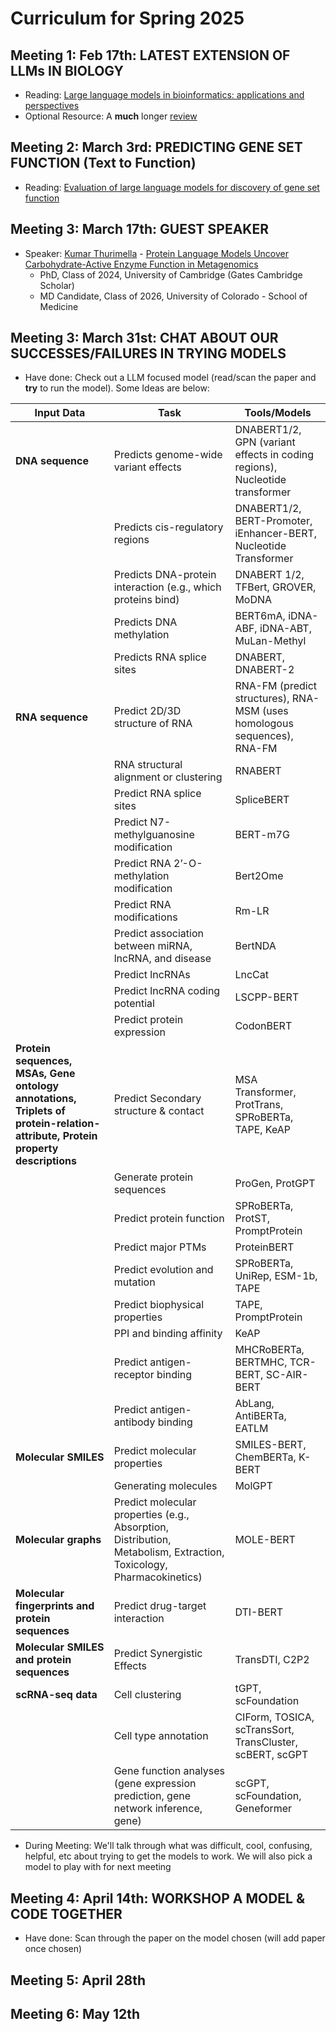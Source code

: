 # Curriculum for Spring 2025

## Meeting 1: Feb 17th: LATEST EXTENSION OF LLMs IN BIOLOGY
* Reading: [Large language models in bioinformatics: applications and perspectives](https://pmc.ncbi.nlm.nih.gov/articles/PMC10802675/)
* Optional Resource: A **much** longer [review](https://arxiv.org/abs/2401.14656)

## Meeting 2: March 3rd: PREDICTING GENE SET FUNCTION (Text to Function)
* Reading: [Evaluation of large language models for discovery of gene set function](https://doi.org/10.1038/s41592-024-02525-x)

## Meeting 3: March 17th: GUEST SPEAKER
* Speaker: [Kumar Thurimella](https://kthurimella.github.io/) - [Protein Language Models Uncover Carbohydrate-Active Enzyme Function in Metagenomics](https://pubmed.ncbi.nlm.nih.gov/37961379/)
  * PhD, Class of 2024, University of Cambridge (Gates Cambridge Scholar)
  * MD Candidate, Class of 2026, University of Colorado - School of Medicine

## Meeting 3: March 31st: CHAT ABOUT OUR SUCCESSES/FAILURES IN TRYING MODELS
* Have done: Check out a LLM focused model (read/scan the paper and **try** to run the model). Some Ideas are below:

| Input Data | Task | Tools/Models |
|------------|------|-------------|
| **DNA sequence** | Predicts genome-wide variant effects | DNABERT1/2, GPN (variant effects in coding regions), Nucleotide transformer |
| | Predicts cis-regulatory regions | DNABERT1/2, BERT-Promoter, iEnhancer-BERT, Nucleotide Transformer |
| | Predicts DNA-protein interaction (e.g., which proteins bind) | DNABERT 1/2, TFBert, GROVER, MoDNA |
| | Predicts DNA methylation | BERT6mA, iDNA-ABF, iDNA-ABT, MuLan-Methyl |
| | Predicts RNA splice sites | DNABERT, DNABERT-2 |
| **RNA sequence** | Predict 2D/3D structure of RNA | RNA-FM (predict structures), RNA-MSM (uses homologous sequences), RNA-FM |
| | RNA structural alignment or clustering | RNABERT |
| | Predict RNA splice sites | SpliceBERT |
| | Predict N7-methylguanosine modification | BERT-m7G |
| | Predict RNA 2’-O-methylation modification | Bert2Ome |
| | Predict RNA modifications | Rm-LR |
| | Predict association between miRNA, lncRNA, and disease | BertNDA |
| | Predict lncRNAs | LncCat |
| | Predict lncRNA coding potential | LSCPP-BERT |
| | Predict protein expression | CodonBERT |
| **Protein sequences, MSAs, Gene ontology annotations, Triplets of protein-relation-attribute, Protein property descriptions** | Predict Secondary structure & contact | MSA Transformer, ProtTrans, SPRoBERTa, TAPE, KeAP |
| | Generate protein sequences | ProGen, ProtGPT |
| | Predict protein function | SPRoBERTa, ProtST, PromptProtein |
| | Predict major PTMs | ProteinBERT |
| | Predict evolution and mutation | SPRoBERTa, UniRep, ESM-1b, TAPE |
| | Predict biophysical properties | TAPE, PromptProtein |
| | PPI and binding affinity | KeAP |
| | Predict antigen-receptor binding | MHCRoBERTa, BERTMHC, TCR-BERT, SC-AIR-BERT |
| | Predict antigen-antibody binding | AbLang, AntiBERTa, EATLM |
| **Molecular SMILES** | Predict molecular properties | SMILES-BERT, ChemBERTa, K-BERT |
| | Generating molecules | MolGPT |
| **Molecular graphs** | Predict molecular properties (e.g., Absorption, Distribution, Metabolism, Extraction, Toxicology, Pharmacokinetics) | MOLE-BERT |
| **Molecular fingerprints and protein sequences** | Predict drug-target interaction | DTI-BERT |
| **Molecular SMILES and protein sequences** | Predict Synergistic Effects | TransDTI, C2P2 |
| **scRNA-seq data** | Cell clustering | tGPT, scFoundation |
| | Cell type annotation | CIForm, TOSICA, scTransSort, TransCluster, scBERT, scGPT |
| | Gene function analyses (gene expression prediction, gene network inference, gene) | scGPT, scFoundation, Geneformer |


* During Meeting: We'll talk through what was difficult, cool, confusing, helpful, etc about trying to get the models to work. We will also pick a model to play with for next meeting


## Meeting 4: April 14th: WORKSHOP A MODEL & CODE TOGETHER
* Have done: Scan through the paper on the model chosen (will add paper once chosen)

## Meeting 5: April 28th

## Meeting 6: May 12th
